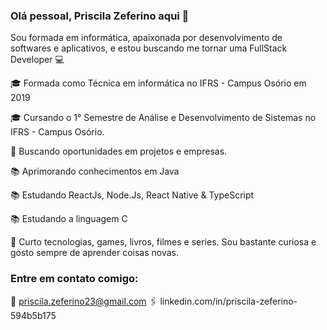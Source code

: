 ### Olá pessoal, Priscila Zeferino aqui 👋

<!--
**PriscilaZeferino/PriscilaZeferino** is a ✨ _special_ ✨ repository because its `README.md` (this file) appears on your GitHub profile.

- 🔭 I’m currently working on ...
- 🌱 I’m currently learning ...
- 👯 I’m looking to collaborate on ...
- 🤔 I’m looking for help with ...
- 💬 Ask me about ...
- 📫 How to reach me: ...
- 😄 Pronouns: ...
- ⚡ Fun fact: ...
-->

Sou formada em informática, apaixonada por desenvolvimento de softwares e aplicativos, e estou buscando me tornar uma FullStack Developer :computer:

:mortar_board: Formada como Técnica em informática no IFRS - Campus Osório em 2019

:mortar_board: Cursando o 1° Semestre de Análise e Desenvolvimento de Sistemas no IFRS - Campus Osório.

:office: Buscando oportunidades em projetos e empresas.

:books: Aprimorando conhecimentos em Java

:books: Estudando ReactJs, Node.Js, React Native & TypeScript

:books: Estudando a linguagem C

💬 Curto tecnologias, games, livros, filmes e series. Sou bastante curiosa e gosto sempre de aprender coisas novas.

### Entre em contato comigo:
:e-mail: priscila.zeferino23@gmail.com
🖇 linkedin.com/in/priscila-zeferino-594b5b175
